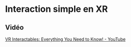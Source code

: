 # Interaction simple en XR

## Vidéo

[VR Interactables: Everything You Need to Know! - YouTube](https://www.youtube.com/watch?v=furfe8E7SOA)